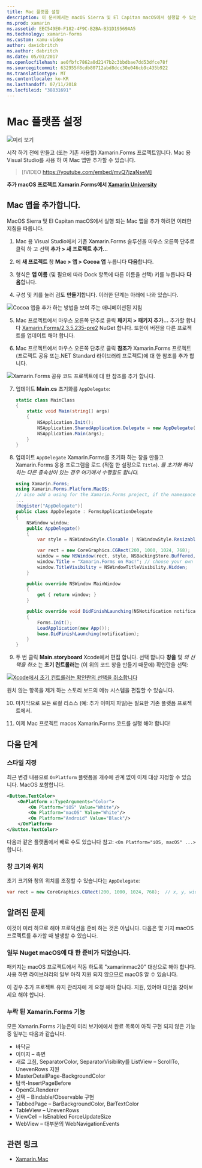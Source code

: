```yaml
---
title: Mac 플랫폼 설정
description: 이 문서에서는 macOS Sierra 및 El Capitan macOS에서 실행할 수 있는 앱을 생성 하는 Xamarin.Forms 프로젝트 Mac 프로젝트를 추가 하는 방법에 설명 합니다.
ms.prod: xamarin
ms.assetid: EEC549E0-F182-4F9C-B2BA-B31D19569AA5
ms.technology: xamarin-forms
ms.custom: xamu-video
author: davidbritch
ms.author: dabritch
ms.date: 05/03/2017
ms.openlocfilehash: ae0fbfc7862a0d2147b2c3bbdbae7dd53dfce78f
ms.sourcegitcommit: 632955f8cdb80712abd8dcc30e046cb9c435b922
ms.translationtype: MT
ms.contentlocale: ko-KR
ms.lasthandoff: 07/11/2018
ms.locfileid: "38831691"
---
```

# <a name="mac-platform-setup"></a>Mac 플랫폼 설정

![미리 보기](~/media/shared/preview.png)

시작 하기 전에 만들고 (또는 기존 사용할) Xamarin.Forms 프로젝트입니다.
Mac 용 Visual Studio를 사용 하 여 Mac 앱만 추가할 수 있습니다.

> [!VIDEO https://youtube.com/embed/mvQ7jzaNseM]

**추가 macOS 프로젝트 Xamarin.Forms에서 [Xamarin University](https://university.xamarin.com/)**

## <a name="adding-a-mac-app"></a>Mac 앱을 추가합니다.

MacOS Sierra 및 El Capitan macOS에서 실행 되는 Mac 앱을 추가 하려면 이러한 지침을 따릅니다.

1. Mac 용 Visual Studio에서 기존 Xamarin.Forms 솔루션을 마우스 오른쪽 단추로 클릭 하 고 선택 **추가 > 새 프로젝트 추가...**

2. 에 **새 프로젝트** 창 **Mac > 앱 > Cocoa 앱** 누릅니다 **다음**합니다.

3. 형식은 **앱 이름** (및 필요에 따라 Dock 항목에 다른 이름을 선택) 키를 누릅니다 **다음**합니다.

4. 구성 및 키를 눌러 검토 **만들기**합니다. 이러한 단계는 아래에 나와 있습니다.

  ![Cocoa 앱을 추가 하는 방법을 보여 주는 애니메이션된 지침](mac-images/add-macos-proj.gif)

5. Mac 프로젝트에서 마우스 오른쪽 단추로 클릭 **패키지 > 패키지 추가...**  추가할 합니다 [Xamarin.Forms/2.3.5.235-pre2](https://www.nuget.org/packages/Xamarin.Forms/2.3.5.235-pre2) NuGet 합니다. 또한이 버전을 다른 프로젝트를 업데이트 해야 합니다.

6. Mac 프로젝트에서 마우스 오른쪽 단추로 클릭 **참조가** Xamarin.Forms 프로젝트 (프로젝트 공유 또는.NET Standard 라이브러리 프로젝트)에 대 한 참조를 추가 합니다.

  ![Xamarin.Forms 공유 코드 프로젝트에 대 한 참조를 추가 합니다.](mac-images/references-sml.png)

7. 업데이트 **Main.cs** 초기화를 `AppDelegate`:

    ```csharp
    static class MainClass
    {
        static void Main(string[] args)
        {
            NSApplication.Init();
            NSApplication.SharedApplication.Delegate = new AppDelegate(); // add this line
            NSApplication.Main(args);
        }
    }
    ```

8. 업데이트 `AppDelegate` Xamarin.Forms를 초기화 하는 창을 만들고 Xamarin.Forms 응용 프로그램을 로드 (적절 한 설정으로 `Title`). _를 초기화 해야 하는 다른 종속성이 있는 경우 여기에서 수행할도 합니다._

    ```csharp
    using Xamarin.Forms;
    using Xamarin.Forms.Platform.MacOS;
    // also add a using for the Xamarin.Forms project, if the namespace is different to this file
    ...
    [Register("AppDelegate")]
    public class AppDelegate : FormsApplicationDelegate
    {
        NSWindow window;
        public AppDelegate()
        {
            var style = NSWindowStyle.Closable | NSWindowStyle.Resizable | NSWindowStyle.Titled;

            var rect = new CoreGraphics.CGRect(200, 1000, 1024, 768);
            window = new NSWindow(rect, style, NSBackingStore.Buffered, false);
            window.Title = "Xamarin.Forms on Mac!"; // choose your own Title here
            window.TitleVisibility = NSWindowTitleVisibility.Hidden;
        }

        public override NSWindow MainWindow
        {
            get { return window; }
        }

        public override void DidFinishLaunching(NSNotification notification)
        {
            Forms.Init();
            LoadApplication(new App());
            base.DidFinishLaunching(notification);
        }
    }
    ```

9. 두 번 클릭 **Main.storyboard** Xcode에서 편집 합니다. 선택 합니다 **창을** 및 _의 선택을 취소_ 는 **초기 컨트롤러는** (이 위의 코드 창을 만들기 때문에) 확인란을 선택:

  [![Xcode에서 초기 컨트롤러는 확인란의 선택을 취소합니다](mac-images/xcode-init-controller-sml.png)](mac-images/xcode-init-controller.png#lightbox)

  원치 않는 항목을 제거 하는 스토리 보드의 메뉴 시스템을 편집할 수 있습니다.

10. 마지막으로 모든 로컬 리소스 (예: 추가 이미지 파일)는 필요한 기존 플랫폼 프로젝트에서.

11. 이제 Mac 프로젝트 macos Xamarin.Forms 코드를 실행 해야 합니다!

## <a name="next-steps"></a>다음 단계

### <a name="styling"></a>스타일 지정

최근 변경 내용으로 `OnPlatform` 플랫폼을 개수에 관계 없이 이제 대상 지정할 수 있습니다. MacOS 포함합니다.

```xml
<Button.TextColor>
    <OnPlatform x:TypeArguments="Color">
        <On Platform="iOS" Value="White"/>
        <On Platform="macOS" Value="White"/>
        <On Platform="Android" Value="Black"/>
    </OnPlatform>
</Button.TextColor>
```

다음과 같은 플랫폼에서 배로 수도 있습니다 참고: `<On Platform="iOS, macOS" ...>`합니다.

### <a name="window-size-and-position"></a>창 크기와 위치

초기 크기와 창의 위치를 조정할 수 있습니다는 `AppDelegate`:

```csharp
var rect = new CoreGraphics.CGRect(200, 1000, 1024, 768);  // x, y, width, height
```

## <a name="known-issues"></a>알려진 문제

이것이 미리 하므로 해야 프로덕션을 준비 하는 것은 아닙니다. 다음은 몇 가지 macOS 프로젝트를 추가할 때 발생할 수 있습니다.

### <a name="not-all-nugets-are-ready-for-macos"></a>일부 Nuget macOS에 대 한 준비가 되었습니다.

패키지는 macOS 프로젝트에서 작동 하도록 "xamarinmac20" 대상으로 해야 합니다. 사용 하면 라이브러리의 일부 아직 지원 되지 않으므로 macOS 알 수 있습니다.

이 경우 추가 프로젝트 유지 관리자에 게 요청 해야 합니다. 지원, 있어야 대안을 찾아보세요 해야 합니다.

### <a name="missing-xamarinforms-features"></a>누락 된 Xamarin.Forms 기능

모든 Xamarin.Forms 기능은이 미리 보기에에서 완료 목록이 아직 구현 되지 않은 기능 중 일부는 다음과 같습니다.

* 바닥글
* 이미지 – 측면
* 새로 고침, SeparatorColor, SeparatorVisibility를 ListView – ScrollTo, UnevenRows 지원
* MasterDetailPage-BackgroundColor
* 탐색-InsertPageBefore
* OpenGLRenderer
* 선택 – Bindable/Observable 구현
* TabbedPage – BarBackgroundColor, BarTextColor
* TableView – UnevenRows
* ViewCell – IsEnabled ForceUpdateSize
* WebView – 대부분의 WebNavigationEvents


## <a name="related-links"></a>관련 링크

- [Xamarin.Mac](~/mac/index.yml)
